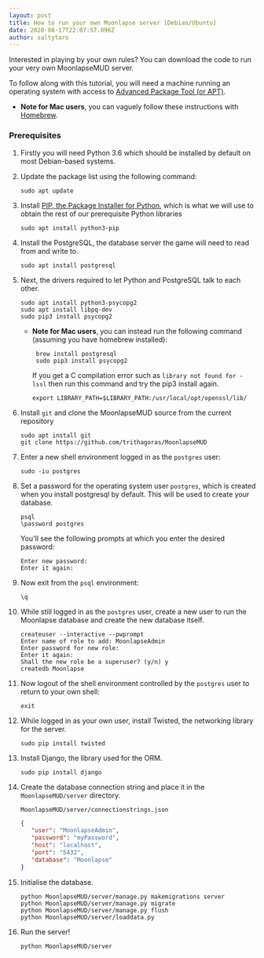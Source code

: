 ```yaml
---
layout: post
title: How to run your own Moonlapse server [Debian/Ubuntu]
date: 2020-08-17T22:07:57.096Z
author: saltytaro
---
```

Interested in playing by your own rules? You can download the code to run your very own MoonlapseMUD server.

To follow along with this tutorial, you will need a machine running an operating system with access to [Advanced Package Tool (or APT)](https://en.wikipedia.org/wiki/APT_(Package_Manager)).

* **Note for Mac users**, you can vaguely follow these instructions with [Homebrew](https://brew.sh).

### Prerequisites

1. Firstly you will need Python 3.6 which should be installed by default on most Debian-based systems.
2. Update the package list using the following command:

   ```shell
   sudo apt update
   ```
3. Install [PIP, the Package Installer for Python](https://pypi.org/project/pip/), which is what we will use to obtain the rest of our prerequisite Python libraries

   ```shell
   sudo apt install python3-pip
   ```
4. Install the PostgreSQL, the database server the game will need to read from and write to.

   ```shell
   sudo apt install postgresql
   ```
5. Next, the drivers required to let Python and PostgreSQL talk to each other.

   ```shell
   sudo apt install python3-psycopg2
   sudo apt install libpq-dev
   sudo pip3 install psycopg2
   ```

   * **Note for Mac users**, you can instead run the following command (assuming you have homebrew installed):

     ```shell
      brew install postgresql
      sudo pip3 install psycopg2
     ```

      If you get a C compilation error such as `library not found for -lssl` then run this command and try the pip3 install again.

     ```shell
     export LIBRARY_PATH=$LIBRARY_PATH:/usr/local/opt/openssl/lib/
     ```
6. Install `git` and clone the MoonlapseMUD source from the current repository

   ```shell
   sudo apt install git
   git clone https://github.com/trithagoras/MoonlapseMUD
   ```
7. Enter a new shell environment logged in as the `postgres` user:

   ```shell
   sudo -iu postgres
   ```
8. Set a password for the operating system user `postgres`, which is created when you install postgresql by default. This will be used to create your database.

   ```shell
   psql 
   \password postgres
   ```

   You'll see the following prompts at which you enter the desired password:

   ```shell
   Enter new password:
   Enter it again:
   ```
9. Now exit from the `psql` environment:

   ```shell
   \q
   ```
10. While still logged in as the `postgres` user, create a new user to run the Moonlapse database and create the new database itself.

    ```shell
    createuser --interactive --pwprompt
    Enter name of role to add: MoonlapseAdmin
    Enter password for new role:
    Enter it again:
    Shall the new role be a superuser? (y/n) y
    createdb Moonlapse
    ```
11. Now logout of the shell environment controlled by the `postgres` user to return to your own shell:

    ```shell
    exit
    ```
12. While logged in as your own user, install Twisted, the networking library for the server.

    ```shell
    sudo pip install twisted
    ```
13. Install Django, the library used for the ORM.

    ```shell
    sudo pip install django
    ```
14. Create the database connection string and place it in the `MoonlapseMUD/server` directory.

    `MoonlapseMUD/server/connectionstrings.json`

    ```json
    {
       "user": "MoonlapseAdmin",
       "password": "myPassword",
       "host": "localhost",
       "port": "5432",
       "database": "Moonlapse"
    }
    ```
15. Initialise the database.

    ```shell
    python MoonlapseMUD/server/manage.py makemigrations server
    python MoonlapseMUD/server/manage.py migrate
    python MoonlapseMUD/server/manage.py flush
    python MoonlapseMUD/server/loaddata.py
    ```
16. Run the server!

    ```shell
    python MoonlapseMUD/server
    ```